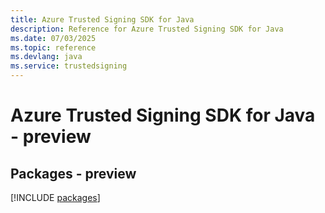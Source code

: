 ```yaml
---
title: Azure Trusted Signing SDK for Java
description: Reference for Azure Trusted Signing SDK for Java
ms.date: 07/03/2025
ms.topic: reference
ms.devlang: java
ms.service: trustedsigning
---
```

# Azure Trusted Signing SDK for Java - preview
## Packages - preview
[!INCLUDE [packages](trusted-signing-index.md)]